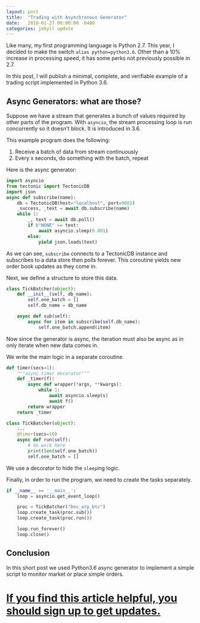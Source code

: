 ```yaml
---
layout: post
title:  "Trading with Asynchronous Generator"
date:   2018-01-27 00:00:00 -0400
categories: jekyll update
---
```


Like many, my first programming language is Python 2.7. This year, I decided to make the switch `alias python=python3.6`. Other than a 10% increase in processing speed, it has some perks not previously possible in 2.7.

In this post, I will publish a minimal, complete, and verifiable example of a trading script implemented in Python 3.6.

## Async Generators: what are those?

Suppose we have a stream that generates a bunch of values required by other parts of the program. With `asyncio`, the stream processing loop is run concurrently so it doesn't block. It is introduced in 3.6.

This example program does the following:
1. Receive a batch of data from stream continuously
2. Every x seconds, do something with the batch, repeat

Here is the async generator:

```python
import asyncio
from tectonic import TectonicDB
import json
async def subscribe(name):
    db = TectonicDB(host="localhost", port=9001)
    _success, _text = await db.subscribe(name)
    while 1:
        _, text = await db.poll()
        if b"NONE" == text:
            await asyncio.sleep(0.001)
        else:
            yield json.loads(text)
```

As we can see, `subscribe` connects to a TectonicDB instance and subscribes to a data store then polls forever. This coroutine yields new order book updates as they come in.

Next, we define a structure to store this data.

```python
class TickBatcher(object):
    def __init__(self, db_name):
        self.one_batch = []
        self.db_name = db_name

    async def sub(self):
        async for item in subscribe(self.db_name):
            self.one_batch.append(item)
```

Now since the generator is async, the iteration must also be async as in only iterate when new data comes in.

We write the main logic in a separate coroutine.

```python
def timer(secs=1):
    """async timer decorator"""
    def _timer(f):
        async def wrapper(*args, **kwargs):
            while 1:
                await asyncio.sleep(s)
                await f()
        return wrapper
    return _timer

class TickBatcher(object):
    ...
    @timer(secs=10)
    async def run(self):
        # do work here
        print(len(self.one_batch))
        self.one_batch = []
```

We use a decorator to hide the `sleep`ing logic.

Finally, in order to run the program, we need to create the tasks separately.

```python
if __name__ == '__main__':
    loop = asyncio.get_event_loop()

    proc = TickBatcher("bnc_xrp_btc")
    loop.create_task(proc.sub())
    loop.create_task(proc.run())

    loop.run_forever()
    loop.close()
```

## Conclusion

In this short post we used Python3.6 async generator to implement a simple script to monitor market or place simple orders.

# [If you find this article helpful, you should sign up to get updates.](https://tinyletter.com/rickyhan)
